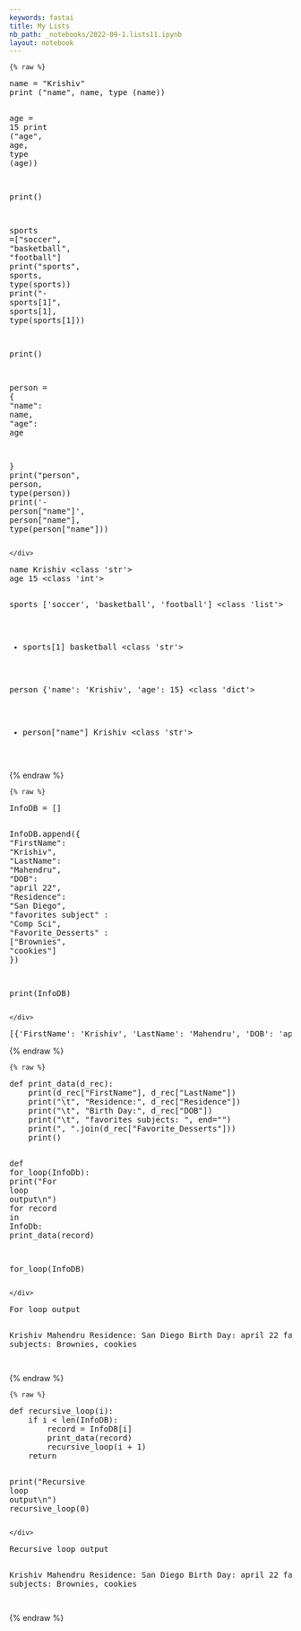 ```yaml
---
keywords: fastai
title: My Lists
nb_path: _notebooks/2022-09-1.lists11.ipynb
layout: notebook
---
```


<!--
#################################################
### THIS FILE WAS AUTOGENERATED! DO NOT EDIT! ###
#################################################
# file to edit: _notebooks/2022-09-1.lists11.ipynb
-->

<div class="container" id="notebook-container">
        
    {% raw %}
    
<div class="cell border-box-sizing code_cell rendered">
<div class="input">

<div class="inner_cell">
    <div class="input_area">
<div class=" highlight hl-ipython3"><pre><span></span><span class="n">name</span> <span class="o">=</span> <span class="s2">&quot;Krishiv&quot;</span>
<span class="nb">print</span> <span class="p">(</span><span class="s2">&quot;name&quot;</span><span class="p">,</span> <span class="n">name</span><span class="p">,</span> <span class="nb">type</span> <span class="p">(</span><span class="n">name</span><span class="p">))</span>

<span class="n">age</span> <span class="o">=</span> <span class="mi">15</span>
<span class="nb">print</span> <span class="p">(</span><span class="s2">&quot;age&quot;</span><span class="p">,</span> <span class="n">age</span><span class="p">,</span> <span class="nb">type</span> <span class="p">(</span><span class="n">age</span><span class="p">))</span>

<span class="nb">print</span><span class="p">()</span>

<span class="n">sports</span> <span class="o">=</span><span class="p">[</span><span class="s2">&quot;soccer&quot;</span><span class="p">,</span> <span class="s2">&quot;basketball&quot;</span><span class="p">,</span> <span class="s2">&quot;football&quot;</span><span class="p">]</span>
<span class="nb">print</span><span class="p">(</span><span class="s2">&quot;sports&quot;</span><span class="p">,</span> <span class="n">sports</span><span class="p">,</span> <span class="nb">type</span><span class="p">(</span><span class="n">sports</span><span class="p">))</span>
<span class="nb">print</span><span class="p">(</span><span class="s2">&quot;- sports[1]&quot;</span><span class="p">,</span> <span class="n">sports</span><span class="p">[</span><span class="mi">1</span><span class="p">],</span> <span class="nb">type</span><span class="p">(</span><span class="n">sports</span><span class="p">[</span><span class="mi">1</span><span class="p">]))</span>

<span class="nb">print</span><span class="p">()</span>

<span class="n">person</span> <span class="o">=</span> <span class="p">{</span>
    <span class="s2">&quot;name&quot;</span><span class="p">:</span> <span class="n">name</span><span class="p">,</span>
    <span class="s2">&quot;age&quot;</span><span class="p">:</span> <span class="n">age</span>
    
    
<span class="p">}</span>
<span class="nb">print</span><span class="p">(</span><span class="s2">&quot;person&quot;</span><span class="p">,</span> <span class="n">person</span><span class="p">,</span> <span class="nb">type</span><span class="p">(</span><span class="n">person</span><span class="p">))</span>
<span class="nb">print</span><span class="p">(</span><span class="s1">&#39;- person[&quot;name&quot;]&#39;</span><span class="p">,</span> <span class="n">person</span><span class="p">[</span><span class="s2">&quot;name&quot;</span><span class="p">],</span> <span class="nb">type</span><span class="p">(</span><span class="n">person</span><span class="p">[</span><span class="s2">&quot;name&quot;</span><span class="p">]))</span>
</pre></div>

    </div>
</div>
</div>

<div class="output_wrapper">
<div class="output">

<div class="output_area">

<div class="output_subarea output_stream output_stdout output_text">
<pre>name Krishiv &lt;class &#39;str&#39;&gt;
age 15 &lt;class &#39;int&#39;&gt;

sports [&#39;soccer&#39;, &#39;basketball&#39;, &#39;football&#39;] &lt;class &#39;list&#39;&gt;
- sports[1] basketball &lt;class &#39;str&#39;&gt;

person {&#39;name&#39;: &#39;Krishiv&#39;, &#39;age&#39;: 15} &lt;class &#39;dict&#39;&gt;
- person[&#34;name&#34;] Krishiv &lt;class &#39;str&#39;&gt;
</pre>
</div>
</div>

</div>
</div>

</div>
    {% endraw %}

    {% raw %}
    
<div class="cell border-box-sizing code_cell rendered">
<div class="input">

<div class="inner_cell">
    <div class="input_area">
<div class=" highlight hl-ipython3"><pre><span></span><span class="n">InfoDB</span> <span class="o">=</span> <span class="p">[]</span>

<span class="n">InfoDB</span><span class="o">.</span><span class="n">append</span><span class="p">({</span>
    <span class="s2">&quot;FirstName&quot;</span><span class="p">:</span> <span class="s2">&quot;Krishiv&quot;</span><span class="p">,</span>
    <span class="s2">&quot;LastName&quot;</span><span class="p">:</span> <span class="s2">&quot;Mahendru&quot;</span><span class="p">,</span>
    <span class="s2">&quot;DOB&quot;</span><span class="p">:</span> <span class="s2">&quot;april 22&quot;</span><span class="p">,</span>
    <span class="s2">&quot;Residence&quot;</span><span class="p">:</span> <span class="s2">&quot;San Diego&quot;</span><span class="p">,</span>
    <span class="s2">&quot;favorites subject&quot;</span> <span class="p">:</span> <span class="s2">&quot;Comp Sci&quot;</span><span class="p">,</span>
   <span class="s2">&quot;Favorite_Desserts&quot;</span> <span class="p">:</span>  <span class="p">[</span><span class="s2">&quot;Brownies&quot;</span><span class="p">,</span> <span class="s2">&quot;cookies&quot;</span><span class="p">]</span>
<span class="p">})</span>

<span class="nb">print</span><span class="p">(</span><span class="n">InfoDB</span><span class="p">)</span>
</pre></div>

    </div>
</div>
</div>

<div class="output_wrapper">
<div class="output">

<div class="output_area">

<div class="output_subarea output_stream output_stdout output_text">
<pre>[{&#39;FirstName&#39;: &#39;Krishiv&#39;, &#39;LastName&#39;: &#39;Mahendru&#39;, &#39;DOB&#39;: &#39;april 22&#39;, &#39;Residence&#39;: &#39;San Diego&#39;, &#39;favorites subject&#39;: &#39;Comp Sci&#39;, &#39;Favorite_Desserts&#39;: [&#39;Brownies&#39;, &#39;cookies&#39;]}]
</pre>
</div>
</div>

</div>
</div>

</div>
    {% endraw %}

    {% raw %}
    
<div class="cell border-box-sizing code_cell rendered">
<div class="input">

<div class="inner_cell">
    <div class="input_area">
<div class=" highlight hl-ipython3"><pre><span></span><span class="k">def</span> <span class="nf">print_data</span><span class="p">(</span><span class="n">d_rec</span><span class="p">):</span>
    <span class="nb">print</span><span class="p">(</span><span class="n">d_rec</span><span class="p">[</span><span class="s2">&quot;FirstName&quot;</span><span class="p">],</span> <span class="n">d_rec</span><span class="p">[</span><span class="s2">&quot;LastName&quot;</span><span class="p">])</span>  
    <span class="nb">print</span><span class="p">(</span><span class="s2">&quot;</span><span class="se">\t</span><span class="s2">&quot;</span><span class="p">,</span> <span class="s2">&quot;Residence:&quot;</span><span class="p">,</span> <span class="n">d_rec</span><span class="p">[</span><span class="s2">&quot;Residence&quot;</span><span class="p">])</span>
    <span class="nb">print</span><span class="p">(</span><span class="s2">&quot;</span><span class="se">\t</span><span class="s2">&quot;</span><span class="p">,</span> <span class="s2">&quot;Birth Day:&quot;</span><span class="p">,</span> <span class="n">d_rec</span><span class="p">[</span><span class="s2">&quot;DOB&quot;</span><span class="p">])</span>
    <span class="nb">print</span><span class="p">(</span><span class="s2">&quot;</span><span class="se">\t</span><span class="s2">&quot;</span><span class="p">,</span> <span class="s2">&quot;favorites subjects: &quot;</span><span class="p">,</span> <span class="n">end</span><span class="o">=</span><span class="s2">&quot;&quot;</span><span class="p">)</span>  
    <span class="nb">print</span><span class="p">(</span><span class="s2">&quot;, &quot;</span><span class="o">.</span><span class="n">join</span><span class="p">(</span><span class="n">d_rec</span><span class="p">[</span><span class="s2">&quot;Favorite_Desserts&quot;</span><span class="p">]))</span>  
    <span class="nb">print</span><span class="p">()</span>


<span class="k">def</span> <span class="nf">for_loop</span><span class="p">(</span><span class="n">InfoDb</span><span class="p">):</span>
    <span class="nb">print</span><span class="p">(</span><span class="s2">&quot;For loop output</span><span class="se">\n</span><span class="s2">&quot;</span><span class="p">)</span>
    <span class="k">for</span> <span class="n">record</span> <span class="ow">in</span> <span class="n">InfoDb</span><span class="p">:</span>
        <span class="n">print_data</span><span class="p">(</span><span class="n">record</span><span class="p">)</span>

<span class="n">for_loop</span><span class="p">(</span><span class="n">InfoDB</span><span class="p">)</span> 
</pre></div>

    </div>
</div>
</div>

<div class="output_wrapper">
<div class="output">

<div class="output_area">

<div class="output_subarea output_stream output_stdout output_text">
<pre>For loop output

Krishiv Mahendru
	 Residence: San Diego
	 Birth Day: april 22
	 favorites subjects: Brownies, cookies

</pre>
</div>
</div>

</div>
</div>

</div>
    {% endraw %}

    {% raw %}
    
<div class="cell border-box-sizing code_cell rendered">
<div class="input">

<div class="inner_cell">
    <div class="input_area">
<div class=" highlight hl-ipython3"><pre><span></span><span class="k">def</span> <span class="nf">recursive_loop</span><span class="p">(</span><span class="n">i</span><span class="p">):</span>
    <span class="k">if</span> <span class="n">i</span> <span class="o">&lt;</span> <span class="nb">len</span><span class="p">(</span><span class="n">InfoDB</span><span class="p">):</span>
        <span class="n">record</span> <span class="o">=</span> <span class="n">InfoDB</span><span class="p">[</span><span class="n">i</span><span class="p">]</span>
        <span class="n">print_data</span><span class="p">(</span><span class="n">record</span><span class="p">)</span>
        <span class="n">recursive_loop</span><span class="p">(</span><span class="n">i</span> <span class="o">+</span> <span class="mi">1</span><span class="p">)</span>
    <span class="k">return</span>
    
<span class="nb">print</span><span class="p">(</span><span class="s2">&quot;Recursive loop output</span><span class="se">\n</span><span class="s2">&quot;</span><span class="p">)</span>
<span class="n">recursive_loop</span><span class="p">(</span><span class="mi">0</span><span class="p">)</span>
</pre></div>

    </div>
</div>
</div>

<div class="output_wrapper">
<div class="output">

<div class="output_area">

<div class="output_subarea output_stream output_stdout output_text">
<pre>Recursive loop output

Krishiv Mahendru
	 Residence: San Diego
	 Birth Day: april 22
	 favorites subjects: Brownies, cookies

</pre>
</div>
</div>

</div>
</div>

</div>
    {% endraw %}

</div>
 

